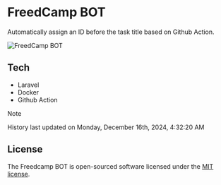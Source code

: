 # FreedCamp BOT

Automatically assign an ID before the task title based on Github Action.

![FreedCamp BOT](https://repository-images.githubusercontent.com/737932867/7d34798b-2680-471c-b089-a78a718d3d6a)

## Tech

- Laravel
- Docker
- Github Action

> [!NOTE]  
> History last updated on Monday, December 16th, 2024, 4:32:20 AM

## License

The Freedcamp BOT is open-sourced software licensed under the [MIT license](https://opensource.org/licenses/MIT).
